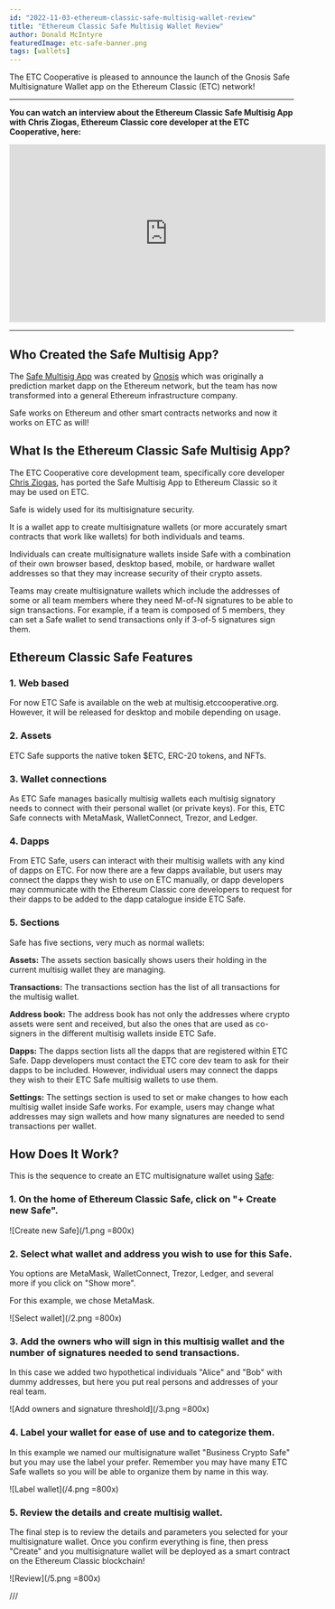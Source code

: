 ```yaml
---
id: "2022-11-03-ethereum-classic-safe-multisig-wallet-review"
title: "Ethereum Classic Safe Multisig Wallet Review"
author: Donald McIntyre
featuredImage: etc-safe-banner.png
tags: [wallets]
---
```


The ETC Cooperative is pleased to announce the launch of the Gnosis Safe Multisignature Wallet app on the Ethereum Classic (ETC) network!

---

**You can watch an interview about the Ethereum Classic Safe Multisig App with Chris Ziogas, Ethereum Classic core developer at the ETC Cooperative, here:**

<iframe width="560" height="315" src="https://www.youtube.com/embed/kQ7U9aVJV14" title="YouTube video player" frameborder="0" allow="accelerometer; autoplay; clipboard-write; encrypted-media; gyroscope; picture-in-picture" allowfullscreen></iframe>

---

## Who Created the Safe Multisig App?

The [Safe Multisig App](https://gnosis-safe.io/) was created by [Gnosis](https://gnosis.io/) which was originally a prediction market dapp on the Ethereum network, but the team has now transformed into a general Ethereum infrastructure company.

Safe works on Ethereum and other smart contracts networks and now it works on ETC as will!

## What Is the Ethereum Classic Safe Multisig App?

The ETC Cooperative core development team, specifically core developer [Chris Ziogas](https://www.linkedin.com/in/ziogaschr/), has ported the Safe Multisig App to Ethereum Classic so it may be used on ETC.

Safe is widely used for its multisignature security. 

It is a wallet app to create multisignature wallets (or more accurately smart contracts that work like wallets) for both individuals and teams.

Individuals can create multisignature wallets inside Safe with a combination of their own browser based, desktop based, mobile, or hardware wallet addresses so that they may increase security of their crypto assets.

Teams may create multisignature wallets which include the addresses of some or all team members where they need M-of-N signatures to be able to sign transactions. For example, if a team is composed of 5 members, they can set a Safe wallet to send transactions only if 3-of-5 signatures sign them. 

## Ethereum Classic Safe Features

### 1. Web based

For now ETC Safe is available on the web at multisig.etccooperative.org. However, it will be released for desktop and mobile depending on usage.

### 2. Assets

ETC Safe supports the native token $ETC, ERC-20 tokens, and NFTs.

### 3. Wallet connections

As ETC Safe manages basically multisig wallets each multisig signatory needs to connect with their personal wallet (or private keys). For this, ETC Safe connects with MetaMask, WalletConnect, Trezor, and Ledger.

### 4. Dapps

From ETC Safe, users can interact with their multisig wallets with any kind of dapps on ETC. For now there are a few dapps available, but users may connect the dapps they wish to use on ETC manually, or dapp developers may communicate with the Ethereum Classic core developers to request for their dapps to be added to the dapp catalogue inside ETC Safe.

### 5. Sections

Safe has five sections, very much as normal wallets:

**Assets:** The assets section basically shows users their holding in the current multisig wallet they are managing.

**Transactions:** The transactions section has the list of all transactions for the multisig wallet.

**Address book:** The address book has not only the addresses where crypto assets were sent and received, but also the ones that are used as co-signers in the different multisig wallets inside ETC Safe.

**Dapps:** The dapps section lists all the dapps that are registered within ETC Safe. Dapp developers must contact the ETC core dev team to ask for their dapps to be included. However, individual users may connect the dapps they wish to their ETC Safe multisig wallets to use them. 

**Settings:** The settings section is used to set or make changes to how each multisig wallet inside Safe works. For example, users may change what addresses may sign wallets and how many signatures are needed to send transactions per wallet.

## How Does It Work?

This is the sequence to create an ETC multisignature wallet using [Safe](https://multisig.etccooperative.org):

### 1. On the home of Ethereum Classic Safe, click on "+ Create new Safe".

![Create new Safe](/1.png =800x)

### 2. Select what wallet and address you wish to use for this Safe.

You options are MetaMask, WalletConnect, Trezor, Ledger, and several more if you click on "Show more".

For this example, we chose MetaMask.

![Select wallet](/2.png =800x)

### 3. Add the owners who will sign in this multisig wallet and the number of signatures needed to send transactions.

In this case we added two hypothetical individuals "Alice" and "Bob" with dummy addresses, but here you put real persons and addresses of your real team.

![Add owners and signature threshold](/3.png =800x)

### 4. Label your wallet for ease of use and to categorize them.

In this example we named our multisignature wallet "Business Crypto Safe" but you may use the label your prefer. Remember you may have many ETC Safe wallets so you will be able to organize them by name in this way.

![Label wallet](/4.png =800x)

### 5. Review the details and create multisig wallet.

The final step is to review the details and parameters you selected for your multisignature wallet. Once you confirm everything is fine, then press "Create" and you multisignature wallet will be deployed as a smart contract on the Ethereum Classic blockchain!

![Review](/5.png =800x)

///
